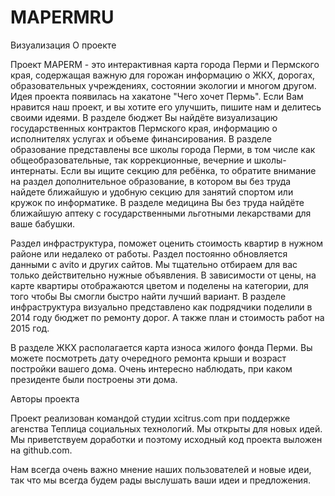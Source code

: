 # MAPERMRU
Визуализация
О проекте

Проект MAPERM - это интерактивная карта города Перми и Пермского края, содержащая важную для горожан информацию о ЖКХ, дорогах, образовательных учреждениях, состоянии экологии и многом другом. Идея проекта появилась на хакатоне "Чего хочет Пермь". Если Вам нравится наш проект, и вы хотите его улучшить, пишите нам и делитесь своими идеями. В разделе бюджет Вы найдёте визуализацию государственных контрактов Пермского края, информацию о исполнителях услугах и объеме финансирования. В разделе образование представлены все школы города Перми, в том числе как общеобразовательные, так коррекционные, вечерние и школы-интернаты. Если вы ищите секцию для ребёнка, то обратите внимание на раздел дополнительное образование, в котором вы без труда найдете ближайшую и удобную секцию для занятий спортом или кружок по информатике. В разделе медицина Вы без труда найдёте ближайшую аптеку с государственными льготными лекарствами для ваше бабушки.

Раздел инфраструктура, поможет оценить стоимость квартир в нужном районе или недалеко от работы. Раздел постоянно обновляется данными с avito и других сайтов. Мы тщательно отбираем для вас только действительно нужные объявления. В зависимости от цены, на карте квартиры отображаются цветом и поделены на категории, для того чтобы Вы смогли быстро найти лучший вариант. В разделе инфраструктура визуально представлено как подрядчики поделили в 2014 году бюджет по ремонту дорог. А также план и стоимость работ на 2015 год.

В разделе ЖКХ располагается карта износа жилого фонда Перми. Вы можете посмотреть дату очередного ремонта крыши и возраст постройки вашего дома. Очень интересно наблюдать, при каком президенте были построены эти дома.

Авторы проекта


Проект реализован командой студии xcitrus.com при поддержке агенства Теплица социальных технологий. Мы открыты для новых идей. Мы приветствуем доработки и поэтому исходный код проекта выложен на github.com.

Нам всегда очень важно мнение наших пользователей и новые идеи, так что мы всегда будем рады выслушать ваши идеи и предложения. 


